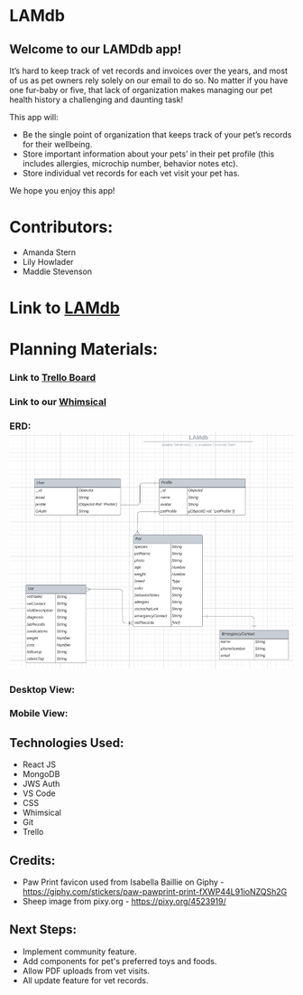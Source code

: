 # LAMdb

## Welcome to our LAMDdb app!
It’s hard to keep track of vet records and invoices over the years, and most of us as pet owners rely solely on our email to do so. No matter if you have one fur-baby or five, that lack of organization makes managing our pet health history a challenging and daunting task! 

This app will: 
- Be the single point of organization that keeps track of your pet’s records for their wellbeing.
- Store important information about your pets’ in their pet profile (this includes allergies, microchip number, behavior notes etc).
- Store individual vet records for each vet visit your pet has.

We hope you enjoy this app! 

# Contributors:
- Amanda Stern
- Lily Howlader
- Maddie Stevenson
  
# Link to [LAMdb](https://lamdb.netlify.app/)

# Planning Materials:
### Link to [Trello Board](https://trello.com/b/Of4o4JVy/lamdb)

### Link to our [Whimsical](https://whimsical.com/lamdb-K2TjcLPjY9Ve3bbPKog8FU)

### ERD:![ERD](public/assets/erd.png)

### Desktop View:
### Mobile View:

## Technologies Used:
- React JS
- MongoDB
- JWS Auth
- VS Code
- CSS
- Whimsical
- Git
- Trello
  
## Credits: 
- Paw Print favicon used from Isabella Baillie on Giphy - https://giphy.com/stickers/paw-pawprint-print-fXWP44L91ioNZQSh2G
- Sheep image from pixy.org - https://pixy.org/4523919/

## Next Steps:
- Implement community feature.
- Add components for pet's preferred toys and foods.
- Allow PDF uploads from vet visits.
- All update feature for vet records.